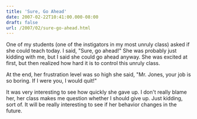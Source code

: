 ```yaml
---
title: 'Sure, Go Ahead'
date: 2007-02-22T10:41:00.000-08:00
draft: false
url: /2007/02/sure-go-ahead.html
---
```


One of my students (one of the instigators in my most unruly class) asked if she could teach today. I said, "Sure, go ahead!" She was probably just kidding with me, but I said she could go ahead anyway. She was excited at first, but then realized how hard it is to control this unruly class.  
  
At the end, her frustration level was so high she said, "Mr. Jones, your job is so boring. If I were you, I would quit!"  
  
It was very interesting to see how quickly she gave up. I don't really blame her, her class makes me question whether I should give up. Just kidding, sort of. It will be really interesting to see if her behavior changes in the future.